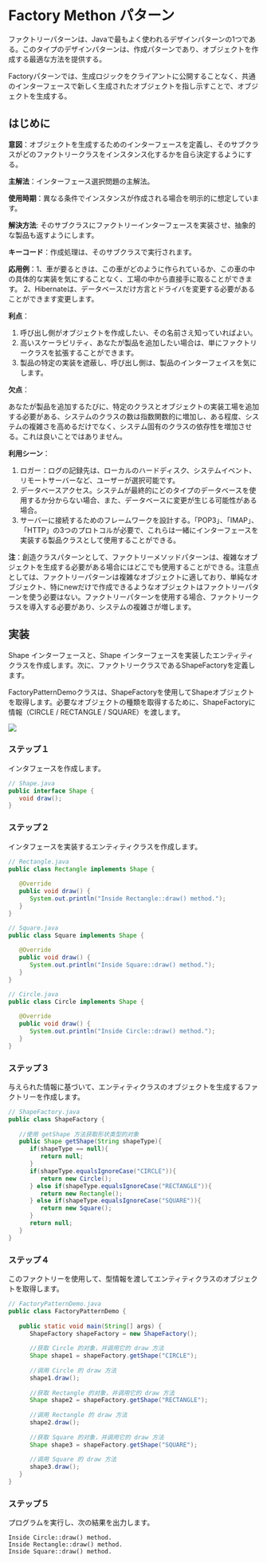 # Factory Methon パターン

ファクトリーパターンは、Javaで最もよく使われるデザインパターンの1つである。このタイプのデザインパターンは、作成パターンであり、オブジェクトを作成する最適な方法を提供する。

Factoryパターンでは、生成ロジックをクライアントに公開することなく、共通のインターフェースで新しく生成されたオブジェクトを指し示すことで、オブジェクトを生成する。

## はじめに

**意図**：オブジェクトを生成するためのインターフェースを定義し、そのサブクラスがどのファクトリークラスをインスタンス化するかを自ら決定するようにする。

**主解法**：インターフェース選択問題の主解法。

**使用時期**：異なる条件でインスタンスが作成される場合を明示的に想定しています。

**解決方法**: そのサブクラスにファクトリーインターフェースを実装させ、抽象的な製品も返すようにします。

**キーコード**：作成処理は、そのサブクラスで実行されます。

**応用例**：1、車が要るときは、この車がどのように作られているか、この車の中の具体的な実装を気にすることなく、工場の中から直接手に取ることができます。 2、Hibernateは、データベースだけ方言とドライバを変更する必要があることができます変更します。

**利点**：

1. 呼び出し側がオブジェクトを作成したい、その名前さえ知っていればよい。
2. 高いスケーラビリティ、あなたが製品を追加したい場合は、単にファクトリークラスを拡張することができます。 
3. 製品の特定の実装を遮蔽し、呼び出し側は、製品のインターフェイスを気にします。

**欠点**：

あなたが製品を追加するたびに、特定のクラスとオブジェクトの実装工場を追加する必要がある、システムのクラスの数は指数関数的に増加し、ある程度、システムの複雑さを高めるだけでなく、システム固有のクラスの依存性を増加させる。これは良いことではありません。

**利用シーン**：

1. ロガー：ログの記録先は、ローカルのハードディスク、システムイベント、リモートサーバーなど、ユーザーが選択可能です。 
2. データベースアクセス。システムが最終的にどのタイプのデータベースを使用するか分からない場合、また、データベースに変更が生じる可能性がある場合。 
3. サーバーに接続するためのフレームワークを設計する。「POP3」、「IMAP」、「HTTP」の3つのプロトコルが必要で、これらは一緒にインターフェースを実装する製品クラスとして使用することができる。

**注**：創造クラスパターンとして、ファクトリーメソッドパターンは、複雑なオブジェクトを生成する必要がある場合にはどこでも使用することができる。注意点としては、ファクトリーパターンは複雑なオブジェクトに適しており、単純なオブジェクト、特にnewだけで作成できるようなオブジェクトはファクトリーパターンを使う必要はない。ファクトリーパターンを使用する場合、ファクトリークラスを導入する必要があり、システムの複雑さが増します。

## 実装

Shape インターフェースと、Shape インターフェースを実装したエンティティクラスを作成します。次に、ファクトリークラスであるShapeFactoryを定義します。

FactoryPatternDemoクラスは、ShapeFactoryを使用してShapeオブジェクトを取得します。必要なオブジェクトの種類を取得するために、ShapeFactoryに情報（CIRCLE / RECTANGLE / SQUARE）を渡します。

![](https://cdn.jsdelivr.net/gh/Kakusi-IO/runoob-img/20220908110137.png)

### ステップ１

インタフェースを作成します。

```JAVA
// Shape.java
public interface Shape {
   void draw();
}
```

### ステップ２

インタフェースを実装するエンティティクラスを作成します。

```java
// Rectangle.java
public class Rectangle implements Shape {
 
   @Override
   public void draw() {
      System.out.println("Inside Rectangle::draw() method.");
   }
}
```

```java
// Square.java
public class Square implements Shape {
 
   @Override
   public void draw() {
      System.out.println("Inside Square::draw() method.");
   }
}
```

```java
// Circle.java
public class Circle implements Shape {
 
   @Override
   public void draw() {
      System.out.println("Inside Circle::draw() method.");
   }
}
```

### ステップ３

与えられた情報に基づいて、エンティティクラスのオブジェクトを生成するファクトリーを作成します。

```java
// ShapeFactory.java
public class ShapeFactory {
    
   //使用 getShape 方法获取形状类型的对象
   public Shape getShape(String shapeType){
      if(shapeType == null){
         return null;
      }        
      if(shapeType.equalsIgnoreCase("CIRCLE")){
         return new Circle();
      } else if(shapeType.equalsIgnoreCase("RECTANGLE")){
         return new Rectangle();
      } else if(shapeType.equalsIgnoreCase("SQUARE")){
         return new Square();
      }
      return null;
   }
}
```

### ステップ４

このファクトリーを使用して、型情報を渡してエンティティクラスのオブジェクトを取得します。

```java
// FactoryPatternDemo.java
public class FactoryPatternDemo {
 
   public static void main(String[] args) {
      ShapeFactory shapeFactory = new ShapeFactory();
 
      //获取 Circle 的对象，并调用它的 draw 方法
      Shape shape1 = shapeFactory.getShape("CIRCLE");
 
      //调用 Circle 的 draw 方法
      shape1.draw();
 
      //获取 Rectangle 的对象，并调用它的 draw 方法
      Shape shape2 = shapeFactory.getShape("RECTANGLE");
 
      //调用 Rectangle 的 draw 方法
      shape2.draw();
 
      //获取 Square 的对象，并调用它的 draw 方法
      Shape shape3 = shapeFactory.getShape("SQUARE");
 
      //调用 Square 的 draw 方法
      shape3.draw();
   }
}
```

### ステップ５

プログラムを実行し、次の結果を出力します。

```
Inside Circle::draw() method.
Inside Rectangle::draw() method.
Inside Square::draw() method.
```

